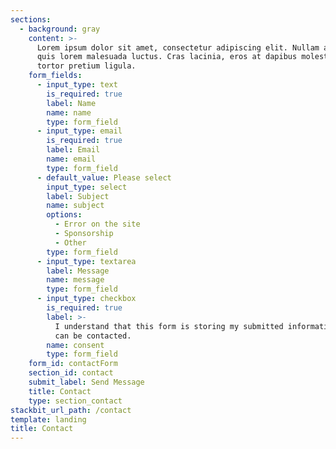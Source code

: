 ```yaml
---
sections:
  - background: gray
    content: >-
      Lorem ipsum dolor sit amet, consectetur adipiscing elit. Nullam a metus
      quis lorem malesuada luctus. Cras lacinia, eros at dapibus molestie, risus
      tortor pretium ligula.
    form_fields:
      - input_type: text
        is_required: true
        label: Name
        name: name
        type: form_field
      - input_type: email
        is_required: true
        label: Email
        name: email
        type: form_field
      - default_value: Please select
        input_type: select
        label: Subject
        name: subject
        options:
          - Error on the site
          - Sponsorship
          - Other
        type: form_field
      - input_type: textarea
        label: Message
        name: message
        type: form_field
      - input_type: checkbox
        is_required: true
        label: >-
          I understand that this form is storing my submitted information so I
          can be contacted.
        name: consent
        type: form_field
    form_id: contactForm
    section_id: contact
    submit_label: Send Message
    title: Contact
    type: section_contact
stackbit_url_path: /contact
template: landing
title: Contact
---
```

